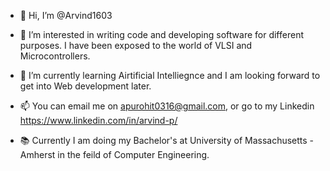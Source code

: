 - 👋 Hi, I’m @Arvind1603
- 👀 I’m interested in writing code and developing software for different purposes. I have been exposed to the world of VLSI and Microcontrollers.
- 🌱 I’m currently learning Airtificial Intelliegnce and I am looking forward to get into Web development later.

- 📫 You can email me on apurohit0316@gmail.com, or go to my Linkedin https://www.linkedin.com/in/arvind-p/
- 📚 Currently I am doing my Bachelor's at University of Massachusetts - Amherst in the feild of Computer Engineering.
